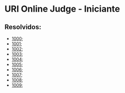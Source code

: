 # URI Online Judge - Iniciante

## Resolvidos:
* [1000](resolvidos/1000.js);
* [1001](resolvidos/1001.js);
* [1002](resolvidos/1002.js);
* [1003](resolvidos/1003.js);
* [1004](resolvidos/1004.js);
* [1005](resolvidos/1005.js);
* [1006](resolvidos/1006.js);
* [1007](resolvidos/1007.js);
* [1008](resolvidos/1008.js);
* [1009](resolvidos/1009.js);